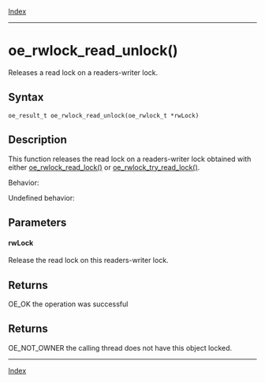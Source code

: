 [Index](index.md)

---
# oe_rwlock_read_unlock()

Releases a read lock on a readers-writer lock.

## Syntax

    oe_result_t oe_rwlock_read_unlock(oe_rwlock_t *rwLock)
## Description 

This function releases the read lock on a readers-writer lock obtained with either [oe_rwlock_read_lock()](thread_8h_a6cdb440032960d4b8c5e7d6fe1b22ea8_1a6cdb440032960d4b8c5e7d6fe1b22ea8.md) or [oe_rwlock_try_read_lock()](thread_8h_a5ba8fd07e67f368feb6f3127b647aa8d_1a5ba8fd07e67f368feb6f3127b647aa8d.md).

Behavior:

Undefined behavior:



## Parameters

#### rwLock

Release the read lock on this readers-writer lock.

## Returns

OE_OK the operation was successful

## Returns

OE_NOT_OWNER the calling thread does not have this object locked.

---
[Index](index.md)

